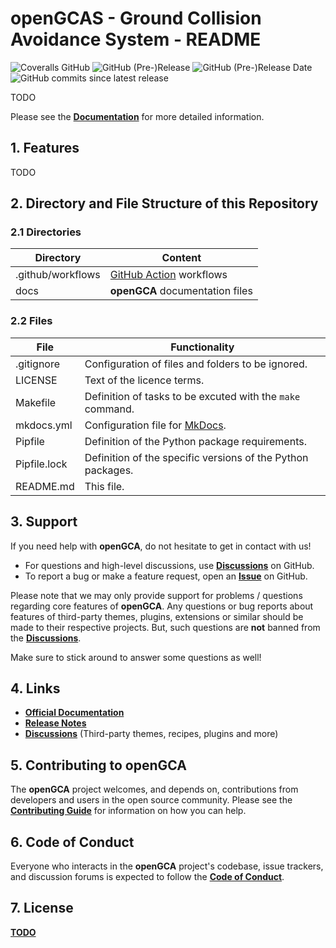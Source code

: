 # openGCAS - Ground Collision Avoidance System - README

![Coveralls GitHub](https://img.shields.io/coveralls/github/FAA-VAIL-Project/openGCA.svg)
![GitHub (Pre-)Release](https://img.shields.io/github/v/release/FAA-VAIL-Project/openGCAS?include_prereleases)
![GitHub (Pre-)Release Date](https://img.shields.io/github/release-date-pre/FAA-VAIL-Project/openGCAS)
![GitHub commits since latest release](https://img.shields.io/github/commits-since/FAA-VAIL-Project/openGCAS/0.9.6)

TODO

Please see the **[Documentation](https://faa-vail-project.github.io/openGCAS/)** for more detailed information.

## 1. Features

TODO

## 2. Directory and File Structure of this Repository

### 2.1 Directories

| Directory         | Content                                                                     |
|-------------------|-----------------------------------------------------------------------------|
| .github/workflows | [GitHub Action](https://github.com/actions) workflows                       |
| docs              | **openGCA** documentation files                                                 |

### 2.2 Files

| File             | Functionality                                                                                                                                                                                                                                                                                                                                                                |
|------------------|------------------------------------------------------------------------------------------------------------------------------------------------------------------------------------------------------------------------------------------------------------------------------------------------------------------------------------------------------------------------------|
| .gitignore       | Configuration of files and folders to be ignored.                                                                                                                                                                                                                                                                                                                            |
| LICENSE          | Text of the licence terms.                                                                                                                                                                                                                                                                                                                                                   |
| Makefile         | Definition of tasks to be excuted with the `make` command.                                                                                                                                                                                                                                                                                                                   |
| mkdocs.yml       | Configuration file for [MkDocs](https://github.com/mkdocs/mkdocs/).                                                                                                                                                                                                                                                                                                          |
| Pipfile          | Definition of the Python package requirements.                                                                                                                                                                                                                                                                                                                               |
| Pipfile.lock     | Definition of the specific versions of the Python packages.                                                                                                                                                                                                                                                                                                                  |
| README.md        | This file.                                                                                                                                                                                                                                                                                                                                                                   |

## 3. Support

If you need help with **openGCA**, do not hesitate to get in contact with us!

- For questions and high-level discussions, use **[Discussions](https://github.com/FAA-VAIL-Project/openGCA/discussions)** on GitHub.
- To report a bug or make a feature request, open an **[Issue](https://github.com/FAA-VAIL-Project/openGCA/issues)** on GitHub.

Please note that we may only provide support for problems / questions regarding core features of **openGCA**.
Any questions or bug reports about features of third-party themes, plugins, extensions or similar should be made to their respective projects.
But, such questions are **not** banned from the **[Discussions](https://github.com/FAA-VAIL-Project/openGCA/discussions)**.

Make sure to stick around to answer some questions as well!

## 4. Links

- **[Official Documentation](https://FAA-VAIL-Project.github.io/openGCA)**
- **[Release Notes](https://FAA-VAIL-Project.github.io/openGCA/release_notes)**
- **[Discussions](https://github.com/FAA-VAIL-Project/openGCA/discussions)** (Third-party themes, recipes, plugins and more)

## 5. Contributing to openGCA

The **openGCA** project welcomes, and depends on, contributions from developers and users in the open source community.
Please see the **[Contributing Guide](https://FAA-VAIL-Project.github.io/openGCA/contributing)** for
information on how you can help.

## 6. Code of Conduct

Everyone who interacts in the **openGCA** project's codebase, issue trackers, and discussion forums is expected to follow the **[Code of Conduct](https://FAA-VAIL-Project.github.io/openGCA/code_of_conduct)**.

## 7. License

**[TODO](https://FAA-VAIL-Project.github.io/openGCA/license)**
